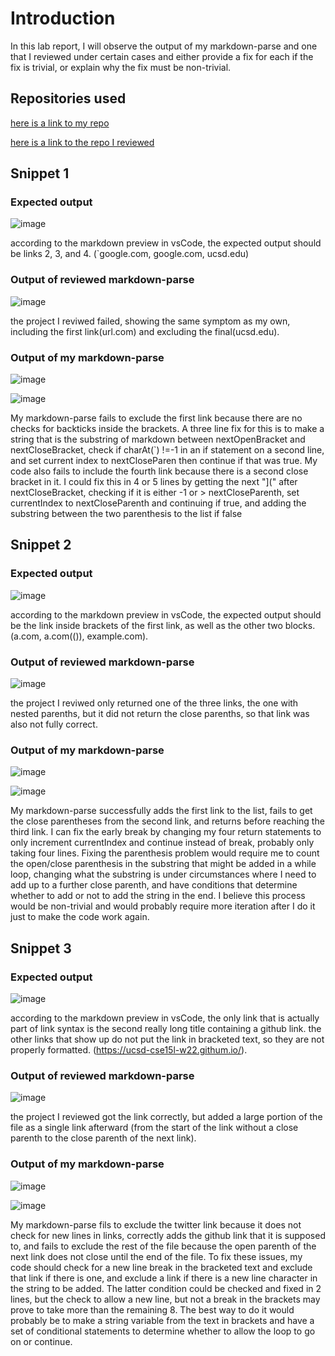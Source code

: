 # Introduction

In this lab report, I will observe the output of my markdown-parse and one that I reviewed under certain cases and either provide a fix for each if the fix is trivial, or explain why the fix must be non-trivial.

## Repositories used

[here is a link to my repo](https://github.com/Wilbow86/markdown-parse)

[here is a link to the repo I reviewed](https://github.com/nseyoum/CSE15L-Platypus.git/)

## Snippet 1

### Expected output

![image](ExpectSnip1.png)

according to the markdown preview in vsCode, the expected output should be links 2, 3, and 4.  (\`google.com, google.com, ucsd.edu) 

### Output of reviewed markdown-parse

![image](PlatypusOutput1.png)

the project I reviwed failed, showing the same symptom as my own, including the first link(url.com) and excluding the final(ucsd.edu).  

### Output of my markdown-parse

![image](MySnip1Test.png)

![image](MySnip1TO.png)

My markdown-parse fails to exclude the first link because there are no checks for backticks inside the brackets.  A three line fix for this is to make a string that is the substring of markdown between nextOpenBracket and nextCloseBracket, check if charAt(\`) !=-1 in an if statement on a second line, and set current index to nextCloseParen then continue if that was true.  My code also fails to include the fourth link because there is a second close bracket in it.  I could fix this in 4 or 5 lines by getting the next "](" after nextCloseBracket, checking if it is either -1 or > nextCloseParenth, set currentIndex to nextCloseParenth and continuing if true, and adding the substring between the two parenthesis to the list if false

## Snippet 2

### Expected output

![image](ExpectSnip2.png)

according to the markdown preview in vsCode, the expected output should be the link inside brackets of the first link, as well as the other two blocks.  (a.com, a.com(()), example.com). 

### Output of reviewed markdown-parse

![image](PlatypusOutput2.png)

the project I reviwed only returned one of the three links, the one with nested parenths, but it did not return the close parenths, so that link was also not fully correct. 

### Output of my markdown-parse

![image](MySnip2Test.png)

![image](MySnip2TO.png)

My markdown-parse successfully adds the first link to the list, fails to get the close parentheses from the second link, and returns before reaching the third link.  I can fix the early break by changing my four return statements to only increment currentIndex and continue instead of break, probably only taking four lines.  Fixing the parenthesis problem would require me to count the open/close parenthesis in the substring that might be added in a while loop, changing what the substring is under circumstances where I need to add up to a further close parenth, and have conditions that determine whether to add or not to add the string in the end.  I believe this process would be non-trivial and would probably require more iteration after I do it just to make the code work again.

## Snippet 3

### Expected output

![image](ExpectSnip3.png)

according to the markdown preview in vsCode, the only link that is actually part of link syntax is the second really long title containing a github link.  the other links that show up do not put the link in bracketed text, so they are not properly formatted. (https://ucsd-cse15l-w22.githum.io/). 

### Output of reviewed markdown-parse

![image](PlatypusOutput3.png)

the project I reviewed got the link correctly, but added a large portion of the file as a single link afterward (from the start of the link without a close parenth to the close parenth of the next link). 

### Output of my markdown-parse

![image](MySnip3Test.png)

![image](MySnip3TO.png)

My markdown-parse fils to exclude the twitter link because it does not check for new lines in links, correctly adds the github link that it is supposed to, and fails to exclude the rest of the file because the open parenth of the next link does not close until the end of the file.  To fix these issues, my code should check for a new line break in the bracketed text and exclude that link if there is one, and exclude a link if there is a new line character in the string to be added.  The latter condition could be checked and fixed in 2 lines, but the check to allow a new line, but not a break in the brackets may prove to take more than the remaining 8.  The best way to do it would probably be to make a string variable from the text in brackets and have a set of conditional statements to determine whether to allow the loop to go on or continue.
